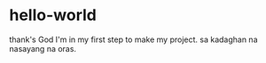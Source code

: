 # hello-world 
thank's God I'm in my first step to make my project. 
sa kadaghan na nasayang na oras. 
